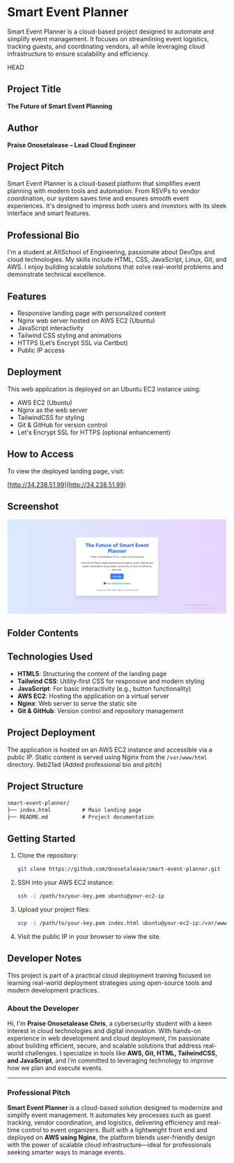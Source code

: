 # Smart Event Planner

Smart Event Planner is a cloud-based project designed to automate and simplify event management. It focuses on streamlining event logistics, tracking guests, and coordinating vendors, all while leveraging cloud infrastructure to ensure scalability and efficiency.

HEAD
##  Project Title
**The Future of Smart Event Planning**

##  Author
**Praise Onosetalease – Lead Cloud Engineer**

##  Project Pitch

Smart Event Planner is a cloud-based platform that simplifies event planning with modern tools and automation. From RSVPs to vendor coordination, our system saves time and ensures smooth event experiences. It's designed to impress both users and investors with its sleek interface and smart features.

##  Professional Bio

I'm a student at AltSchool of Engineering, passionate about DevOps and cloud technologies. My skills include HTML, CSS, JavaScript, Linux, Git, and AWS. I enjoy building scalable solutions that solve real-world problems and demonstrate technical excellence.

##  Features

- Responsive landing page with personalized content
- Nginx web server hosted on AWS EC2 (Ubuntu)
- JavaScript interactivity
- Tailwind CSS styling and animations
- HTTPS (Let’s Encrypt SSL via Certbot)
- Public IP access

##  Deployment

This web application is deployed on an Ubuntu EC2 instance using:

- AWS EC2 (Ubuntu)
- Nginx as the web server
- TailwindCSS for styling
- Git & GitHub for version control
- Let's Encrypt SSL for HTTPS (optional enhancement)

##  How to Access

To view the deployed landing page, visit:

 [http://34.238.51.99](http://34.238.51.99)

##  Screenshot

![Screenshot of Smart Event Planner](screenshot.png)

##  Folder Contents

## Technologies Used

- **HTML5**: Structuring the content of the landing page
- **Tailwind CSS**: Utility-first CSS for responsive and modern styling
- **JavaScript**: For basic interactivity (e.g., button functionality)
- **AWS EC2**: Hosting the application on a virtual server
- **Nginx**: Web server to serve the static site
- **Git & GitHub**: Version control and repository management

## Project Deployment

The application is hosted on an AWS EC2 instance and accessible via a public IP. Static content is served using Nginx from the `/var/www/html` directory.
9eb21ad (Added professional bio and pitch)

##  Project Structure

```
smart-event-planner/
├── index.html          # Main landing page
├── README.md           # Project documentation
```

## Getting Started

1. Clone the repository:
   ```bash
   git clone https://github.com/Onosetalease/smart-event-planner.git
   ```

2. SSH into your AWS EC2 instance:
   ```bash
   ssh -i /path/to/your-key.pem ubuntu@your-ec2-ip
   ```

3. Upload your project files:
   ```bash
   scp -i /path/to/your-key.pem index.html ubuntu@your-ec2-ip:/var/www/html/
   ```

4. Visit the public IP in your browser to view the site.

##  Developer Notes

This project is part of a practical cloud deployment training focused on learning real-world deployment strategies using open-source tools and modern development practices.



###  **About the Developer**

Hi, I'm **Praise Onosetalease Chris**, a cybersecurity student with a keen interest in cloud technologies and digital innovation. With hands-on experience in web development and cloud deployment, I’m passionate about building efficient, secure, and scalable solutions that address real-world challenges. I specialize in tools like **AWS, Git, HTML, TailwindCSS, and JavaScript**, and I’m committed to leveraging technology to improve how we plan and execute events.

---

### **Professional Pitch**

**Smart Event Planner** is a cloud-based solution designed to modernize and simplify event management. It automates key processes such as guest tracking, vendor coordination, and logistics, delivering efficiency and real-time control to event organizers. Built with a lightweight front end and deployed on **AWS using Nginx**, the platform blends user-friendly design with the power of scalable cloud infrastructure—ideal for professionals seeking smarter ways to manage events.

